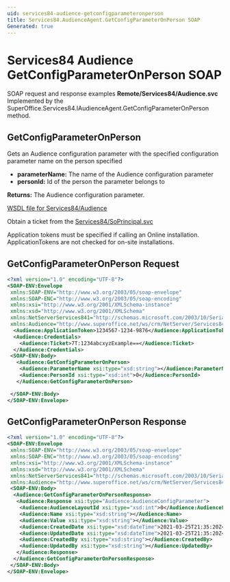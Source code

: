 ```yaml
---
uid: services84-audience-getconfigparameteronperson
title: Services84.AudienceAgent.GetConfigParameterOnPerson SOAP
Generated: true
---
```


# Services84 Audience GetConfigParameterOnPerson SOAP

SOAP request and response examples **Remote/Services84/Audience.svc**
Implemented by the <see cref="M:SuperOffice.Services84.IAudienceAgent.GetConfigParameterOnPerson">SuperOffice.Services84.IAudienceAgent.GetConfigParameterOnPerson</see> method.

## GetConfigParameterOnPerson

Gets an Audience configuration parameter with the specified configuration parameter name on the person specified

* **parameterName:** The name of the Audience configuration parameter
* **personId:** Id of the person the parameter belongs to

**Returns:** The Audience configuration parameter.


[WSDL file for Services84/Audience](../Services84-Audience.md)

Obtain a ticket from the [Services84/SoPrincipal.svc](../SoPrincipal/index.md)

Application tokens must be specified if calling an Online installation. ApplicationTokens are not checked for on-site installations.

## GetConfigParameterOnPerson Request

```xml
<?xml version="1.0" encoding="UTF-8"?>
<SOAP-ENV:Envelope
 xmlns:SOAP-ENV="http://www.w3.org/2003/05/soap-envelope"
 xmlns:SOAP-ENC="http://www.w3.org/2003/05/soap-encoding"
 xmlns:xsi="http://www.w3.org/2001/XMLSchema-instance"
 xmlns:xsd="http://www.w3.org/2001/XMLSchema"
 xmlns:NetServerServices841="http://schemas.microsoft.com/2003/10/Serialization/"
 xmlns:Audience="http://www.superoffice.net/ws/crm/NetServer/Services84">
  <Audience:ApplicationToken>1234567-1234-9876</Audience:ApplicationToken>
  <Audience:Credentials>
    <Audience:Ticket>7T:1234abcxyzExample==</Audience:Ticket>
  </Audience:Credentials>
 <SOAP-ENV:Body>
   <Audience:GetConfigParameterOnPerson>
    <Audience:ParameterName xsi:type="xsd:string"></Audience:ParameterName>
    <Audience:PersonId xsi:type="xsd:int">0</Audience:PersonId>
   </Audience:GetConfigParameterOnPerson>

 </SOAP-ENV:Body>
</SOAP-ENV:Envelope>

```


## GetConfigParameterOnPerson Response

```xml
<?xml version="1.0" encoding="UTF-8"?>
<SOAP-ENV:Envelope
 xmlns:SOAP-ENV="http://www.w3.org/2003/05/soap-envelope"
 xmlns:SOAP-ENC="http://www.w3.org/2003/05/soap-encoding"
 xmlns:xsi="http://www.w3.org/2001/XMLSchema-instance"
 xmlns:xsd="http://www.w3.org/2001/XMLSchema"
 xmlns:NetServerServices841="http://schemas.microsoft.com/2003/10/Serialization/"
 xmlns:Audience="http://www.superoffice.net/ws/crm/NetServer/Services84">
 <SOAP-ENV:Body>
  <Audience:GetConfigParameterOnPersonResponse>
   <Audience:Response xsi:type="Audience:AudienceConfigParameter">
    <Audience:AudienceLayoutId xsi:type="xsd:int">0</Audience:AudienceLayoutId>
    <Audience:Name xsi:type="xsd:string"></Audience:Name>
    <Audience:Value xsi:type="xsd:string"></Audience:Value>
    <Audience:CreatedDate xsi:type="xsd:dateTime">2021-03-25T21:35:20Z</Audience:CreatedDate>
    <Audience:UpdatedDate xsi:type="xsd:dateTime">2021-03-25T21:35:20Z</Audience:UpdatedDate>
    <Audience:CreatedBy xsi:type="xsd:string"></Audience:CreatedBy>
    <Audience:UpdatedBy xsi:type="xsd:string"></Audience:UpdatedBy>
   </Audience:Response>
  </Audience:GetConfigParameterOnPersonResponse>
 </SOAP-ENV:Body>
</SOAP-ENV:Envelope>

```

